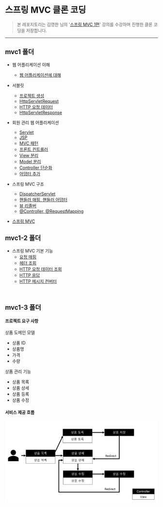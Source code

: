 # 스프링 MVC 클론 코딩

> 본 레포지토리는 김영한 님의 '[스프링 MVC 1편](https://inf.run/kMtp)' 강의를 수강하며 진행한 클론 코딩을 저장합니다.

***

## mvc1 폴더

* 웹 어플리케이션 이해
  * [웹 어플리케이션에 대해](https://yeonyeon.tistory.com/80?category=925909)
  
* 서블릿
  * [프로젝트 생성](https://yeonyeon.tistory.com/81)
  * [HttpServletRequest](https://yeonyeon.tistory.com/87)
  * [HTTP 요청 데이터](https://yeonyeon.tistory.com/98)
  * [HttpServletResponse](https://yeonyeon.tistory.com/99)

* 회원 관리 웹 어플리케이션
  * [Servlet](https://yeonyeon.tistory.com/100)
  * [JSP](https://yeonyeon.tistory.com/101)
  * [MVC 패턴](https://yeonyeon.tistory.com/102)
  * [프론트 컨트롤러](https://yeonyeon.tistory.com/103)
  * [View 분리](https://yeonyeon.tistory.com/104)
  * [Model 분리](https://yeonyeon.tistory.com/105)
  * [Controller 단순화](https://yeonyeon.tistory.com/106)
  * [어댑터 추가](https://yeonyeon.tistory.com/108)

* 스프링 MVC 구조
  * [DispatcherServlet](https://yeonyeon.tistory.com/111)
  * [핸들러 매핑, 핸들러 어댑터](https://yeonyeon.tistory.com/112)
  * [뷰 리졸버](https://yeonyeon.tistory.com/115)
  * [@Controller, @RequestMapping](https://yeonyeon.tistory.com/116)
  
* [스프링 MVC](https://github.com/yeon-06/inflearnMVC1-2)


## mvc1-2 폴더

* 스프링 MVC 기본 기능
  * [요청 매핑](https://yeonyeon.tistory.com/123)
  * [헤더 조회](https://yeonyeon.tistory.com/127)
  * [HTTP 요청 데이터 조회](https://yeonyeon.tistory.com/134)
  * [HTTP 응답](https://yeonyeon.tistory.com/135)
  * [HTTP 메시지 컨버터](https://yeonyeon.tistory.com/151)
<br>

## mvc1-3 폴더

#### 프로젝트 요구 사항  

상품 도메인 모델
* 상품 ID
* 상품명
* 가격
* 수량

상품 관리 기능
* 상품 목록
* 상품 상세
* 상품 등록
* 상품 수정

#### 서비스 제공 흐름
![service flow img](./images/service_flow_renewal.png)